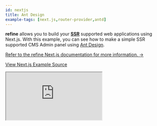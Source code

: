 ```yaml
---
id: nextjs
title: Ant Design
example-tags: [next.js,router-provider,antd]
---
```


**refine** allows you to build your [**SSR**](https://nextjs.org/docs/basic-features/pages#server-side-rendering) supported web applications using Next.js. With this example, you can see how to make a simple SSR supported CMS Admin panel using [Ant Design](https://ant.design/).

[Refer to the refine Next.js documentation for more information. →](/docs/advanced-tutorials/ssr/nextjs.md)

[View Next.js Example Source](https://github.com/refinedev/refine/tree/master/examples/refine-next)

<iframe loading="lazy" src="https://stackblitz.com/github/refinedev/refine/tree/master/examples/i18n/nextjs/?embed=1&view=preview&theme=dark&preset=node&ctl=1"
style={{width: "100%", height:"80vh", border: "0px", borderRadius: "8px", overflow:"hidden"}}
    title="refine-nextjs-example"
></iframe>
